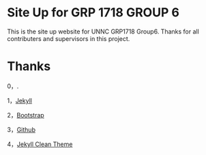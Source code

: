 Site Up for GRP 1718 GROUP 6
============

This is the site up website for UNNC GRP1718 Group6. Thanks for all contributers and supervisors in this project.


Thanks
======
0，[](https://github.com/zxixia/jekyll-xixia).

1，[Jekyll][jekyll-url]

2，[Bootstrap][bootstrap-url]

3，[Github][github-url]

4，[Jekyll Clean Theme][Jekyll-Clean-Theme-url]

[jekyll-url]: http://jekyllrb.com/
[bootstrap-url]: http://getbootstrap.com/
[github-url]: https://github.com/
[Jekyll-Clean-Theme-url]: https://github.com/scotte/jekyll-clean
[xixia-url]: http://xixia.info/

